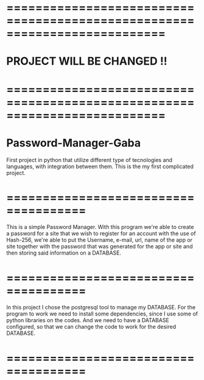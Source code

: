 # ==========================================================================
# PROJECT WILL BE CHANGED !!
# ==========================================================================
# Password-Manager-Gaba
First project in python that utilize different type of tecnologies and languages, with integration between them. This is the my first complicated project.
# =====================================
This is a simple Password Manager. With this program we're able to create a password for a site that we wish to register for an account with the use of Hash-256, we're able to put the Username, e-mail, url, name of the app or site together with the password that was generated for the app or site and then storing said information on a DATABASE.
# =====================================
In this project I chose the postgresql tool to manage my DATABASE. For the program to work we need to install some dependencies, since I use some of python libraries on the codes.
And we need to have a DATABASE configured, so that we can change the code to work for the desired DATABASE.
# =====================================

